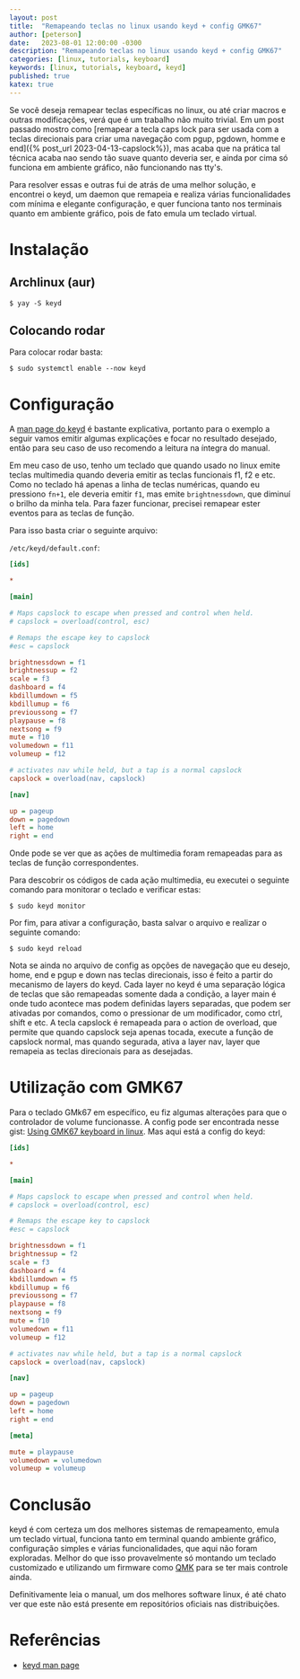 ```yaml
---
layout: post
title:  "Remapeando teclas no linux usando keyd + config GMK67"
author: [peterson]
date:   2023-08-01 12:00:00 -0300
description: "Remapeando teclas no linux usando keyd + config GMK67"
categories: [linux, tutorials, keyboard]
keywords: [linux, tutorials, keyboard, keyd]
published: true
katex: true
---
```


Se você deseja remapear teclas específicas no linux, ou até criar macros e outras modificações, verá que é um trabalho não muito trivial. Em um post passado mostro como [remapear a tecla caps lock para ser usada com a teclas direcionais para criar uma navegação com pgup, pgdown, homme e end]({% post_url 2023-04-13-capslock%}), mas acaba que na prática tal técnica acaba nao sendo tão suave quanto deveria ser, e ainda por cima só funciona em ambiente gráfico, não funcionando nas tty's.

Para resolver essas e outras fui de atrás de uma melhor solução, e encontrei o keyd, um daemon que remapeia e realiza várias funcionalidades com mínima e elegante configuração, e quer funciona tanto nos terminais quanto em ambiente gráfico, pois de fato emula um teclado virtual.

# Instalação 

## Archlinux (aur)

```console
$ yay -S keyd
```

## Colocando rodar

Para colocar rodar basta:

```console
$ sudo systemctl enable --now keyd
```

# Configuração

A [man page do keyd](https://github.com/rvaiya/keyd/blob/master/docs/keyd.scdoc) é bastante explicativa, portanto para o exemplo a seguir vamos emitir algumas explicações e focar no resultado desejado, então para seu caso de uso recomendo a leitura na íntegra do manual.

Em meu caso de uso, tenho um teclado que quando usado no linux emite teclas multimedia quando deveria emitir as teclas funcionais f1, f2 e etc. Como no teclado há apenas a linha de teclas numéricas, quando eu pressiono `fn+1`, ele deveria emitir `f1`, mas emite `brightnessdown`, que diminuí o brilho da minha tela. Para fazer funcionar, precisei remapear ester eventos para as teclas de função.

Para isso basta criar o seguinte arquivo:

`/etc/keyd/default.conf`:
```ini
[ids]

*

[main]

# Maps capslock to escape when pressed and control when held.
# capslock = overload(control, esc)

# Remaps the escape key to capslock
#esc = capslock

brightnessdown = f1
brightnessup = f2
scale = f3
dashboard = f4
kbdillumdown = f5
kbdillumup = f6
previoussong = f7
playpause = f8
nextsong = f9
mute = f10
volumedown = f11
volumeup = f12

# activates nav while held, but a tap is a normal capslock
capslock = overload(nav, capslock)

[nav]

up = pageup
down = pagedown
left = home
right = end
```

Onde pode se ver que as ações de multimedia foram remapeadas para as teclas de função correspondentes.

Para descobrir os códigos de cada ação multimedia, eu executei o seguinte comando para monitorar o teclado e verificar estas:

```console
$ sudo keyd monitor
```

Por fim, para ativar a configuração, basta salvar o arquivo e realizar o seguinte comando:

```console
$ sudo keyd reload
```

Nota se ainda no arquivo de config as opções de navegação que eu desejo, home, end e pgup e down nas teclas direcionais, isso é feito a partir do mecanismo de layers do keyd. Cada layer no keyd é uma separação lógica de teclas que são remapeadas somente dada a condição, a layer main é onde tudo acontece mas podem definidas layers separadas, que podem ser ativadas por comandos, como o pressionar de um modificador, como ctrl, shift e etc. A tecla capslock é remapeada para o action de overload, que permite que quando capslock seja apenas tocada, execute a função de capslock normal, mas quando segurada, ativa a layer nav, layer que remapeia as teclas direcionais para as desejadas.

# Utilização com GMK67

Para o teclado GMk67 em específico, eu fiz algumas alterações para que o controlador de volume funcionasse. A config pode ser encontrada nesse gist: [Using GMK67 keyboard in linux](https://gist.github.com/Joao-Peterson/d9b327b17933a128ee6d94c4c418df0c). Mas aqui está a config do keyd:

```ini
[ids]

*

[main]

# Maps capslock to escape when pressed and control when held.
# capslock = overload(control, esc)

# Remaps the escape key to capslock
#esc = capslock

brightnessdown = f1
brightnessup = f2
scale = f3
dashboard = f4
kbdillumdown = f5
kbdillumup = f6
previoussong = f7
playpause = f8
nextsong = f9
mute = f10
volumedown = f11
volumeup = f12

# activates nav while held, but a tap is a normal capslock
capslock = overload(nav, capslock)

[nav]

up = pageup
down = pagedown
left = home
right = end

[meta]

mute = playpause
volumedown = volumedown
volumeup = volumeup
```

# Conclusão

keyd é com certeza um dos melhores sistemas de remapeamento, emula um teclado virtual, funciona tanto em terminal quando ambiente gráfico, configuração simples e várias funcionalidades, que aqui não foram exploradas. Melhor do que isso provavelmente só montando um teclado customizado e utilizando um firmware como [QMK](https://qmk.fm/) para se ter mais controle ainda.

Definitivamente leia o manual, um dos melhores software linux, é até chato ver que este não está presente em repositórios oficiais nas distribuições.

# Referências

* [keyd man page](https://github.com/rvaiya/keyd/blob/master/docs/keyd.scdoc)
